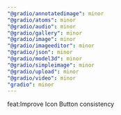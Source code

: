 ```yaml
---
"@gradio/annotatedimage": minor
"@gradio/atoms": minor
"@gradio/audio": minor
"@gradio/gallery": minor
"@gradio/image": minor
"@gradio/imageeditor": minor
"@gradio/json": minor
"@gradio/model3d": minor
"@gradio/simpleimage": minor
"@gradio/upload": minor
"@gradio/video": minor
"gradio": minor
---
```


feat:Improve Icon Button consistency 
